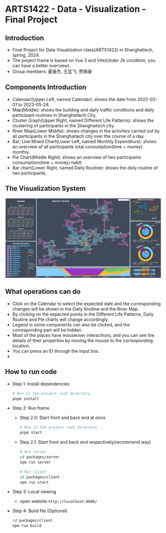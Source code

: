 # ARTS1422 - Data - Visualization - Final Project

## Introduction

- Final Project for Data Visualization class(ARTS1422) in Shanghaitech, spring, 2024.
- The project frame is based on Vue 3 and Vite(Under 2k condition, you can have a better overview).
- Group members: 夏康杰, 王芸飞, 贾舜康

## Components Introduction

- Calendar(Upper Left, named Calendar): shows the date from 2022-03-01 to 2023-05-24.
- Map(Middle): shows the building and daily traffic conditions and daily participant routines in Shanghaitech City.
- Cluster Graph(Upper Right, named Different Life Patterns): shows the clustering of participants in the Shanghaitech city.
- River Map(Lower Middle): shows changes in the activities carried out by all participants in the Shanghaitech city over the course of a day.
- Bar, Line Mixed Chart(Lower Left, named Monthly Expenditure): shows an overview of all participants total consumption(time + money) monthly.
- Pie Chart(Middle Right): shows an overview of two participants consumption(time + money) habit.
- Bar chart(Lower Right, named Daily Routine): shows the daily routine of two participants.

## The Visualization System

![overview](/Img/overview_.png)

## What operations can do

- Click on the Calendar to select the expected date and the corresponding changes will be shown in the Daily Routine and the River Map.
- By clicking on the expected points in the Different Life Patterns, Daily Routine and Pie charts will change accordingly.
- Legend in some components can also be clicked, and the corresponding part will be hidden.
- Most of the places have mouseover interactions, and you can see the details of their properties by moving the mouse to the corresponding location.
- You can press an ID through the input box.
- 
## How to run code

- Step 1: Install dependencies
  
  ```bash
  # Run in the project root directory
  pnpm install
  ```

- Step 2: Run frame
  - Step 2.0: Start front and back end at once
  
    ```bash
    # Run in the project root directory
    pnpm start
    ```

  - Step 2.1: Start front and back end respectively(recommend way)
  
    ```bash
    # Run server
    cd packages/server
    npm run server
    ```

    ```bash
    # Run client
    cd packages/client
    npm run start
    ```

- Step 3: Local viewing
  - open website `http://localhost:8086/`

- Step 4: Build file (Optional)

  ```bash
  cd packages/client
  npm run build
  ```